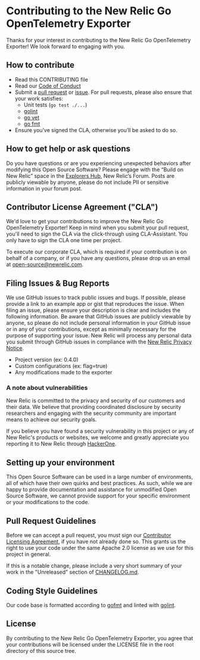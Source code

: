 # Contributing to the New Relic Go OpenTelemetry Exporter
Thanks for your interest in contributing to the New Relic Go OpenTelemetry Exporter! We look forward to engaging with you.

## How to contribute
* Read this CONTRIBUTING file
* Read our [Code of Conduct](CODE_OF_CONDUCT.md)
* Submit a [pull request](#pull-request-guidelines) or [issue](#filing-issues--bug-reports). For pull requests, please also ensure that your work satisfies:
    * Unit tests (`go test ./...`)
    * [golint](https://github.com/golang/lint)
    * [go vet](https://golang.org/cmd/vet/)
    * [go fmt](https://golang.org/cmd/gofmt/)
* Ensure you’ve signed the CLA, otherwise you’ll be asked to do so.

## How to get help or ask questions
Do you have questions or are you experiencing unexpected behaviors after modifying this Open Source Software? Please engage with the “Build on New Relic” space in the [Explorers Hub](https://discuss.newrelic.com/c/build-on-new-relic/Open-Source-Agents-SDKs), New Relic’s Forum. Posts are publicly viewable by anyone, please do not include PII or sensitive information in your forum post.

## Contributor License Agreement ("CLA")

We'd love to get your contributions to improve the New Relic Go OpenTelemetry Exporter! Keep in mind when you submit your pull request, you'll need to sign the CLA via the click-through using CLA-Assistant. You only have to sign the CLA one time per project.

To execute our corporate CLA, which is required if your contribution is on behalf of a company, or if you have any questions, please drop us an email at open-source@newrelic.com.

## Filing Issues & Bug Reports
We use GitHub issues to track public issues and bugs. If possible, please provide a link to an example app or gist that reproduces the issue. When filing an issue, please ensure your description is clear and includes the following information. Be aware that GitHub issues are publicly viewable by anyone, so please do not include personal information in your GitHub issue or in any of your contributions, except as minimally necessary for the purpose of supporting your issue. New Relic will process any personal data you submit through GitHub issues in compliance with the [New Relic Privacy Notice](https://newrelic.com/termsandconditions/privacy).   
- Project version (ex: 0.4.0)
- Custom configurations (ex: flag=true)
- Any modifications made to the exporter

### A note about vulnerabilities  
New Relic is committed to the privacy and security of our customers and their data. We believe that providing coordinated disclosure by security researchers and engaging with the security community are important means to achieve our security goals.

If you believe you have found a security vulnerability in this project or any of New Relic's products or websites, we welcome and greatly appreciate you reporting it to New Relic through [HackerOne](https://hackerone.com/newrelic).

## Setting up your environment
This Open Source Software can be used in a large number of environments, all of which have their own quirks and best practices. As such, while we are happy to provide documentation and assistance for unmodified Open Source Software, we cannot provide support for your specific environment or your modifications to the code.

## Pull Request Guidelines
Before we can accept a pull request, you must sign our [Contributor Licensing Agreement](#contributor-license-agreement-cla), if you have not already done so. This grants us the right to use your code under the same Apache 2.0 license as we use for this project in general.

If this is a notable change, please include a very short summary of your work in the "Unreleased" section of [CHANGELOG.md](./CHANGELOG.MD).

## Coding Style Guidelines
Our code base is formatted according to [gofmt](https://golang.org/cmd/gofmt/) and linted with [golint](https://github.com/golang/lint).

## License
By contributing to the New Relic Go OpenTelemetry Exporter, you agree that your contributions will be licensed under the LICENSE file in the root directory of this source tree.
